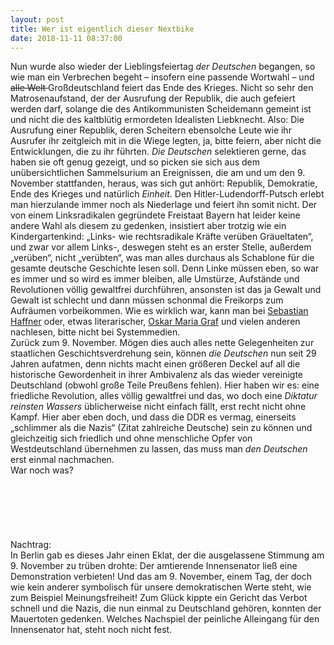 ```yaml
---
layout: post
title: Wer ist eigentlich dieser Nextbike	
date: 2018-11-11 08:37:00
---
```


Nun wurde also wieder der Lieblingsfeiertag *der Deutschen* begangen, so wie man ein Verbrechen begeht – insofern eine passende Wortwahl – und <del>alle Welt </del>Großdeutschland feiert das Ende des Krieges. Nicht so sehr den Matrosenaufstand, der der Ausrufung der Republik, die auch gefeiert werden darf, solange die des Antikommunisten Scheidemann gemeint ist und nicht die des kaltblütig ermordeten Idealisten Liebknecht. Also: Die Ausrufung einer Republik, deren Scheitern ebensolche Leute wie ihr Ausrufer ihr zeitgleich mit in die Wiege legten, ja, bitte feiern, aber nicht die Entwicklungen, die zu ihr führten. *Die Deutschen* selektieren gerne, das haben sie oft genug gezeigt, und so picken sie sich aus dem unübersichtlichen Sammelsurium an Ereignissen, die am und um den 9. November stattfanden, heraus, was sich gut anhört: Republik, Demokratie, Ende des Krieges und natürlich *Einheit*. Den Hitler-Ludendorff-Putsch erlebt man hierzulande immer noch als Niederlage und feiert ihn somit nicht. Der von einem Linksradikalen gegründete Freistaat Bayern hat leider keine andere Wahl als diesem zu gedenken, insistiert aber trotzig wie ein Kindergartenkind: „Links- wie rechtsradikale Kräfte verüben Gräueltaten“, und zwar vor allem Links-, deswegen steht es an erster Stelle, außerdem „verüben“, nicht „verübten“, was man alles durchaus als Schablone für die gesamte deutsche Geschichte lesen soll. Denn Linke müssen eben, so war es immer und so wird es immer bleiben, alle Umstürze, Aufstände und Revolutionen völlig gewaltfrei durchführen, ansonsten ist das ja Gewalt und Gewalt ist schlecht und dann müssen schonmal die Freikorps zum Aufräumen vorbeikommen. Wie es wirklich war, kann man bei [Sebastian Haffner](https://de.wikipedia.org/wiki/Der_Verrat) oder, etwas literarischer, [Oskar Maria Graf](https://ixquick-proxy.com/do/spg/show_picture.pl?l=deutsch&rais=1&oiu=https%3A%2F%2Fi0.wp.com%2Fmuenchner-feuilleton.de%2Fwp-content%2Fuploads%2Fgraf.jpg%3Fresize%3D396%252C500%26amp%3Bssl%3D1&sp=a9913132dd8b70956777bb426f3bd27f) und vielen anderen nachlesen, bitte nicht bei Systemmedien. <br>
Zurück zum 9. November. Mögen dies auch alles nette Gelegenheiten zur staatlichen Geschichtsverdrehung sein, können *die Deutschen* nun seit 29 Jahren aufatmen, denn nichts macht einen größeren Deckel auf all die historische Gewordenheit in ihrer Ambivalenz als das wieder vereinigte Deutschland (obwohl große Teile Preußens fehlen). Hier haben wir es: eine friedliche Revolution, alles völlig gewaltfrei und das, wo doch eine *Diktatur reinsten Wassers* üblicherweise nicht einfach fällt, erst recht nicht ohne Kampf. Hier aber eben doch, und dass die DDR es vermag, einerseits „schlimmer als die Nazis“ (Zitat zahlreiche Deutsche) sein zu können und gleichzeitig sich friedlich und ohne menschliche Opfer von Westdeutschland übernehmen zu lassen, das muss man *den Deutschen* erst einmal nachmachen.<br>
War noch was?
<br>
<br>
<br>
<br>
<br>
<br>
<br>
Nachtrag:<br>
In Berlin gab es dieses Jahr einen Eklat, der die ausgelassene Stimmung am 9. November zu trüben drohte: Der amtierende Innensenator ließ eine Demonstration verbieten! Und das am 9. November, einem Tag, der doch wie kein anderer symbolisch für unsere demokratischen Werte steht, wie zum Beispiel Meinungsfreiheit! Zum Glück kippte ein Gericht das Verbot schnell und die Nazis, die nun einmal zu Deutschland gehören, konnten der Mauertoten gedenken. Welches Nachspiel der peinliche Alleingang für den Innensenator hat, steht noch nicht fest.
